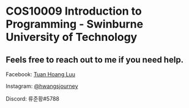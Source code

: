 # COS10009 Introduction to Programming - Swinburne University of Technology

## Feels free to reach out to me if you need help.

Facebook: [Tuan Hoang Luu](https://www.facebook.com/hwangsjourney)

Instagram: [@hwangsjourney](https://www.instagram.com/hwangsjourney/)

Discord: 류준황#5788
